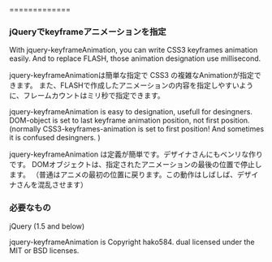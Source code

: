 =============

### jQueryでkeyframeアニメーションを指定

With jquery-keyframeAnimation, you can write CSS3 keyframes animation easily.
And to replace FLASH, those animation designation use millisecond.

jquery-keyframeAnimationは簡単な指定で CSS3 の複雑なAnimationが指定できます。
また、FLASHで作成したアニメーションの内容を指定しやすいように、フレームカウントはミリ秒で指定できます。


jquery-keyframeAnimation is easy to designation, usefull for desingners.
DOM-object is set to last keyframe animation position, not first position.
(normally CSS3-keyframes-animation is set to first position! And sometimes it is confused desingners. )



jquery-keyframeAnimation は定義が簡単です。デザイナさんにもベンリな作りです。
DOMオブジェクトは、指定されたアニメーションの最後の位置で停止します。
（普通はアニメの最初の位置に戻ります。この動作はしばしば、デザイナさんを混乱させます）



### 必要なもの


jQuery (1.5 and below) 


jquery-keyframeAnimation is Copyright hako584. dual licensed under the MIT or BSD licenses.
